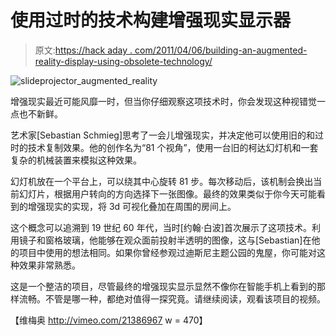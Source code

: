 # 使用过时的技术构建增强现实显示器

> 原文:[https://hack aday . com/2011/04/06/building-an-augmented-reality-display-using-obsolete-technology/](https://hackaday.com/2011/04/06/building-an-augmented-reality-display-using-obsolete-technology/)

![slideprojector_augmented_reality](../Images/36e258e1707f7ba9ed5e35ea3b138236.png "slideprojector_augmented_reality")

增强现实最近可能风靡一时，但当你仔细观察这项技术时，你会发现这种视错觉一点也不新鲜。

艺术家[Sebastian Schmieg]思考了一会儿增强现实，并决定他可以使用旧的和过时的技术复制效果。他的创作名为“81 个视角”，使用一台旧的柯达幻灯机和一套复杂的机械装置来模拟这种效果。

幻灯机放在一个平台上，可以绕其中心旋转 81 步。每次移动后，该机制会换出当前幻灯片，根据用户转向的方向选择下一张图像。最终的效果类似于你今天可能看到的增强现实的实现，将 3d 可视化叠加在周围的房间上。

这个概念可以追溯到 19 世纪 60 年代，当时[约翰·白波]首次展示了这项技术。利用镜子和窗格玻璃，他能够在观众面前投射半透明的图像，这与[Sebastian]在他的项目中使用的想法相同。如果你曾经参观过迪斯尼主题公园的鬼屋，你可能对这种效果非常熟悉。

这是一个整洁的项目，尽管最终的增强现实显示显然不像你在智能手机上看到的那样流畅。不管是哪一种，都绝对值得一探究竟。请继续阅读，观看该项目的视频。

【维梅奥 http://vimeo.com/21386967 w = 470】